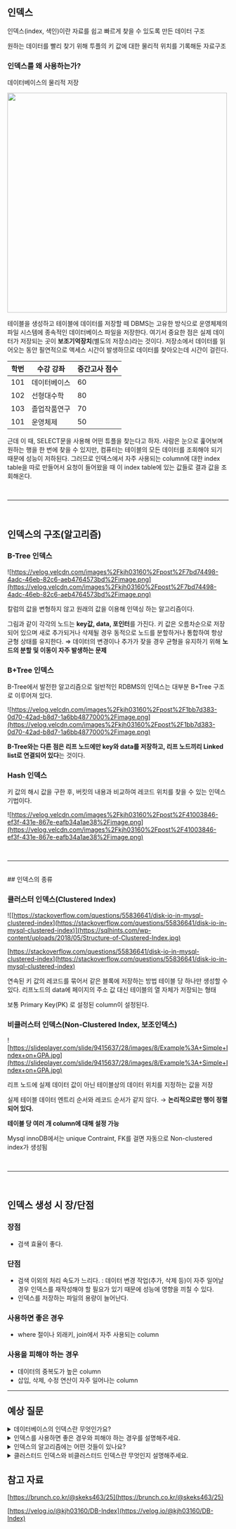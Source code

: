 ## 인덱스

인덱스(index, 색인)이란 자료를 쉽고 빠르게 찾을 수 있도록 만든 데이터 구조

원하는 데이터를 빨리 찾기 위해 투플의 키 값에 대한 물리적 위치를 기록해둔 자료구조

### 인덱스를 왜 사용하는가?

데이터베이스의 물리적 저장

<img src="https://velog.velcdn.com/images/hoonki/post/f19ea138-4889-4e9b-9909-6fa479bead4b/image.png" width=500px />

테이블을 생성하고 테이블에 데이터를 저장할 떼 DBMS는 고유한 방식으로 운영체제의 파일 시스템에 종속적인 데이터베이스 파일을 저장한다.
여기서 중요한 점은 실제 데이터가 저장되는 곳이 **보조기억장치**(별도의 저장소)라는 것이다.
저장소에서 데이터를 읽어오는 동안 필연적으로 액세스 시간이 발생하므로 데이터를 찾아오는데 시간이 걸린다.

| 학번 | 수강 강좌 | 중간고사 점수 |
| --- | --- | --- |
| 101 | 데이터베이스 | 60 |
| 102 | 선형대수학 | 80 |
| 103 | 졸업작품연구 | 70 |
| 101 | 운영체제 | 50 |

근데 이 때, SELECT문을 사용해 어떤 튜플을 찾는다고 하자. 사람은 눈으로 훑어보며 원하는 행을 한 번에 찾을 수 있지만, 컴퓨터는 테이블의 모든 데이터를 조회해야 되기 때문에 성능이 저하된다.
그러므로 인덱스에서 자주 사용되는 column에 대한 index table을 따로 만들어서 요청이 들어왔을 때 이 index table에 있는 값들로 결과 값을 조회해온다.

<br />

---
<br />

## 인덱스의 구조(알고리즘)

### B-Tree 인덱스

![https://velog.velcdn.com/images%2Fkjh03160%2Fpost%2F7bd74498-4adc-46eb-82c6-aeb4764573bd%2Fimage.png](https://velog.velcdn.com/images%2Fkjh03160%2Fpost%2F7bd74498-4adc-46eb-82c6-aeb4764573bd%2Fimage.png)

칼럼의 값을 변형하지 않고 원래의 값을 이용해 인덱싱 하는 알고리즘이다.

그림과 같이 각각의 노드는 **key값, data, 포인터**를 가진다. 키 값은 오름차순으로 저장되어 있으며 
새로 추가되거나 삭제될 경우 동적으로 노드를 분할하거나 통합하여 항상 균형 상태를 유지한다.
⇒ 데이터의 변경이나 추가가 잦을 경우 균형을 유지하기 위해 **노드의 분할 및 이동이 자주 발생하는 문제**

### B+Tree 인덱스

B-Tree에서 발전한 알고리즘으로 일반적인 RDBMS의 인덱스는 대부분 B+Tree 구조로 이루어져 있다.

![https://velog.velcdn.com/images%2Fkjh03160%2Fpost%2F1bb7d383-0d70-42ad-b8d7-1a6bb4877000%2Fimage.png](https://velog.velcdn.com/images%2Fkjh03160%2Fpost%2F1bb7d383-0d70-42ad-b8d7-1a6bb4877000%2Fimage.png)

**B-Tree와는 다른 점은 리프 노드에만 key와 data를 저장하고, 리프 노드끼리 Linked list로 연결되어 있다**는 것이다.

### Hash 인덱스

키 값의 해시 값을 구한 후, 버킷의 내용과 비교하여 레코드 위치를 찾을 수 있는 인덱스 기법이다.

![https://velog.velcdn.com/images%2Fkjh03160%2Fpost%2F41003846-ef3f-431e-867e-eafb34a1ae38%2Fimage.png](https://velog.velcdn.com/images%2Fkjh03160%2Fpost%2F41003846-ef3f-431e-867e-eafb34a1ae38%2Fimage.png)

<br />

---
<br />
## 인덱스의 종류

### 클러스터 인덱스(Clustered Index)

![[https://stackoverflow.com/questions/55836641/disk-io-in-mysql-clustered-index](https://stackoverflow.com/questions/55836641/disk-io-in-mysql-clustered-index)](https://sqlhints.com/wp-content/uploads/2018/05/Structure-of-Clustered-Index.jpg)

[https://stackoverflow.com/questions/55836641/disk-io-in-mysql-clustered-index](https://stackoverflow.com/questions/55836641/disk-io-in-mysql-clustered-index)

연속된 키 값의 레코드를 묶어서 같은 블록에 저장하는 방법
테이블 당 하나만 생성할 수 있다.
리프노드의 data에 페이지의 주소 값 대신 테이블의 열 자체가 저장되는 형태

보통 Primary Key(PK) 로 설정된 column이 설정된다.

### 비클러스터 인덱스(**Non-Clustered Index, 보조인덱스)**

![https://slideplayer.com/slide/9415637/28/images/8/Example%3A+Simple+Index+on+GPA.jpg](https://slideplayer.com/slide/9415637/28/images/8/Example%3A+Simple+Index+on+GPA.jpg)

리프 노드에 실제 데이터 값이 아닌 테이블상의 데이터 위치를 지정하는 값을 저장

실제 테이블 데이터 엔트리 순서와 레코드 순서가 같지 않다. → **논리적으로만 행이 정렬되어 있다.**

**테이블 당 여러 개 column에 대해 설정 가능**

Mysql innoDB에서는 unique Contraint, FK를 걸면 자동으로 Non-clustered index가 생성됨

<br />

---
<br />

## 인덱스 생성 시 장/단점

### 장점

- 검색 효율이 좋다.

### 단점

- 검색 이외의 처리 속도가 느리다.
: 데이터 변경 작업(추가, 삭제 등)이 자주 일어날 경우 인덱스를 재작성해야 할 필요가 있기 때문에 성능에 영향을 끼칠 수 있다.
- 인덱스를 저장하는 파일의 용량이 늘어난다.

### 사용하면 좋은 경우

- where 절이나 외래키, join에서 자주 사용되는 column

### 사용을 피해야 하는 경우

- 데이터의 중복도가 높은 column
- 삽입, 삭제, 수정 연산이 자주 일어나는 column

---

## 예상 질문
<details>
<summary>데이터베이스의 인덱스란 무엇인가요?</summary>
  <div markdown="1">
    원하는 데이터를 빨리 찾기 위해 투플의 키 값에 대한 물리적 위치를 기록해둔 자료구조입니다.
  </div>
</details>
<details>
<summary>인덱스를 사용하면 좋은 경우와 피해야 하는 경우를 설명해주세요.</summary>
  <div markdown="1">
    <b>인덱스를 사용하면 좋은 경우</b> <br />
    • where절이나 join문에서 자주 사용되는 column 을 인덱스로 사용하면 검색 효율이 좋아질 수 있습니다. <br />
    <b>인덱스를 피해야 하는 경우</b> <br />
    • 데이터의 삽입, 삭제, 수정 연산이 자주 일어나는 column은 인덱스를 구축하더라도 자주 다시 정렬되어야 되기 때문에 인덱스 사용을 피해야 합니다.
  </div>
</details>
<details>
<summary>인덱스의 알고리즘에는 어떤 것들이 있나요?</summary>
  <div markdown="1">
    1. B-Tree 인덱스 알고리즘 : 칼럼의 값을 변형하지 않고 원래의 값을 이용해 인덱싱하는 알고리즘입니다. <br />
    2. Hash 인덱스 알고리즘 : 해시값을 이용해 인덱싱하는 알고리즘이다. <br />
  </div>
</details>
<details>
<summary>클러스터드 인덱스와 비클러스터드 인덱스란 무엇인지 설명해주세요.</summary>
  <div markdown="1">
    클러스터드 인덱스 : 테이블 당 하나만 생성 가능하며 연속된 키 값의 레코드를 묶어서 같은 블록에 저장하는 방법입니다. <br />
    비클러스터드 인덱스 : 테이블당 여러개 생성 가능하며 리프 노드에 실제 데이터 값이 아닌 테이블상의 데이터 위치를 지정하는 값을 저장하는 방법입니다. <br />
    삭제 이상 : 데이터를 삭제하는 데 의도하지 않은 것이 함께 삭제됨, 정보 손실이 일어남 <br />
  </div>
</details>


## 참고 자료

[https://brunch.co.kr/@skeks463/25](https://brunch.co.kr/@skeks463/25)

[https://velog.io/@kjh03160/DB-Index](https://velog.io/@kjh03160/DB-Index)
